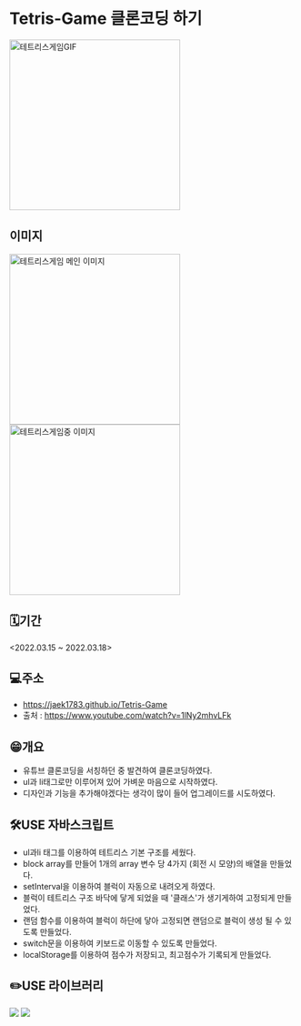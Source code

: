 # Tetris-Game 클론코딩 하기
<img width="300" alt="테트리스게임GIF" src="https://user-images.githubusercontent.com/73649967/168513023-84363351-331e-459a-9fe1-4281eca34e5d.gif">

## 이미지
<img width="300" alt="테트리스게임 메인 이미지" src="https://github.com/Jaek1783/Tetris-Game/assets/73649967/5dfdb17d-3685-4e6f-824f-4744d0e57fad">  <img width="300" alt="테트리스게임중 이미지" src="https://github.com/Jaek1783/Tetris-Game/assets/73649967/348e34aa-5f7e-4f70-b169-0e1e03222869">

## 🗓️기간
<2022.03.15 ~ 2022.03.18>

## 💻주소
- https://jaek1783.github.io/Tetris-Game
- 출처 : https://www.youtube.com/watch?v=1lNy2mhvLFk


## 😁개요
- 유튜브 클론코딩을 서칭하던 중 발견하여 클론코딩하였다.
- ul과 li태그로만 이루어져 있어 가벼운 마음으로 시작하였다.
- 디자인과 기능을 추가해야겠다는 생각이 많이 들어 업그레이드를 시도하였다.

## 🛠️USE 자바스크립트
- ul과li 태그를 이용하여 테트리스 기본 구조를 세웠다.
- block array를 만들어 1개의 array 변수 당 4가지 (회전 시 모양)의 배열을 만들었다.
- setInterval을 이용하여 블럭이 자동으로 내려오게 하였다.
- 블럭이 테트리스 구조 바닥에 닿게 되었을 때 '클래스'가 생기게하여 고정되게 만들었다.
- 랜덤 함수를 이용하여 블럭이 하단에 닿아 고정되면 랜덤으로 블럭이 생성 될 수 있도록 만들었다.
- switch문을 이용하여 키보드로 이동할 수 있도록 만들었다.
- localStorage를 이용하여 점수가 저장되고, 최고점수가 기록되게 만들었다.

## ✏️USE 라이브러리
<img src="https://img.shields.io/badge/Atom-66595C?style=for-the-badge&logo=Atom&logoColor=white"> <img src="https://img.shields.io/badge/YouTube-FF0000?style=for-the-badge&logo=YouTube&logoColor=white">

